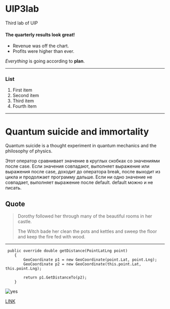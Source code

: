 # UIP3lab

Third lab of UIP

 #### The quarterly results look great!

- Revenue was off the chart.
- Profits were higher than ever.

*Everything* is going according to **plan**.

-------
### List

1. First item
2. Second item
3. Third item
4. Fourth item

*********

# Quantum suicide and immortality

Quantum suicide is a thought experiment in quantum mechanics and the philosophy of physics.  

Этот оператор сравнивает значение в круглых скобках со значениями после case. Если значения совпадают, выполняет выражение или выражения после case, доходит до оператора break, после выходит из цикла и продолжает программу дальше. Если ни одно значение не совпадает, выполняет выражение после default. default можно и не писать.

## Quote

> Dorothy followed her through many of the beautiful rooms in her castle.
>
> The Witch bade her clean the pots and kettles and sweep the floor and keep the fire fed with wood.

_______
     public override double getDistance(PointLatLng point)
        {
            GeoCoordinate p1 = new GeoCoordinate(point.Lat, point.Lng);
            GeoCoordinate p2 = new GeoCoordinate(this.point.Lat, this.point.Lng);

            return p1.GetDistanceTo(p2);
        }


![yes](https://upload.wikimedia.org/wikipedia/commons/9/9a/Gull_portrait_ca_usa.jpg)

[LINK](https://github.com/DanilUltrakill/UIP3lab/blob/main/Second%20file.md)
